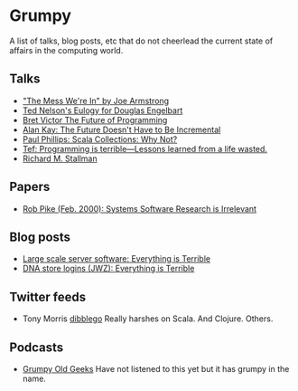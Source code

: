 # Grumpy

A list of talks, blog posts, etc that do not cheerlead the current state of
affairs in the computing world.

## Talks
* ["The Mess We're In" by Joe Armstrong](https://www.youtube.com/watch?v=lKXe3HUG2l4)
* [Ted Nelson's Eulogy for Douglas Engelbart](https://www.youtube.com/watch?v=yMjPqr1s-cg)
* [Bret Victor The Future of Programming](https://www.youtube.com/watch?v=8pTEmbeENF4)
* [Alan Kay: The Future Doesn't Have to Be Incremental](https://www.youtube.com/watch?v=gTAghAJcO1o)
* [Paul Phillips: Scala Collections: Why Not?](https://www.youtube.com/watch?v=uiJycy6dFSQ)
* [Tef: Programming is terrible—Lessons learned from a life wasted.](https://www.youtube.com/watch?v=csyL9EC0S0c)
* [Richard M. Stallman](https://www.youtube.com/watch?v=uFMMXRoSxnA)

## Papers
* [Rob Pike (Feb. 2000): Systems Software Research is Irrelevant](http://herpolhode.com/rob/utah2000.pdf)

## Blog posts
* [Large scale server software: Everything is Terrible](http://ferd.ca/lessons-learned-while-working-on-large-scale-server-software.html)
* [DNA store logins (JWZ): Everything is Terrible](http://www.jwz.org/blog/2015/04/dna-store-logins/)

## Twitter feeds
* Tony Morris [dibblego](https://twitter.com/dibblego/) Really harshes on Scala. And Clojure. Others.

## Podcasts
* [Grumpy Old Geeks](http://tunein.com/radio/Grumpy-Old-Geeks-p561624/) Have not listened to this yet but it has grumpy in the name.

